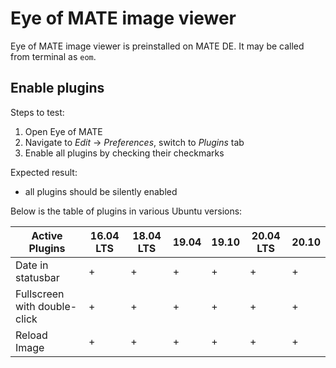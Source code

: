 # Eye of MATE image viewer

Eye of MATE image viewer is preinstalled on MATE DE. It may be called from terminal as `eom`.

## Enable plugins

Steps to test:

1. Open Eye of MATE
1. Navigate to *Edit* → *Preferences*, switch to *Plugins* tab
1. Enable all plugins by checking their checkmarks

Expected result:

* all plugins should be silently enabled

Below is the table of plugins in various Ubuntu versions:

| Active Plugins               | 16.04 LTS | 18.04 LTS | 19.04 | 19.10 | 20.04 LTS | 20.10 |
| ---------------------------- | --------- | --------- | ----- | ----- | --------- | ----- |
| Date in statusbar            | +         | +         | +     | +     | +         | +     |
| Fullscreen with double-click | +         | +         | +     | +     | +         | +     |
| Reload Image                 | +         | +         | +     | +     | +         | +     |

